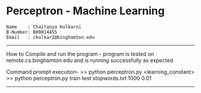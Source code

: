 # Perceptron - Machine Learning

	Name	: Chaitanya Kulkarni
	B-Number: B00814455
	Email	: ckulkar2@binghamton.edu
------------------------------------------------------------------------------------

How to Compile and run the program
	- program is tested on remote.cs.binghamton.edu and is running successfully as expected

Command prompt execution-
    >> python perceptron.py <training-set> <test-set> <stopwords> <iterations> <learning_constant>
    >> python perceptron.py train test stopwords.txt 1000 0.01

--------------------------------------------------------------------------------------